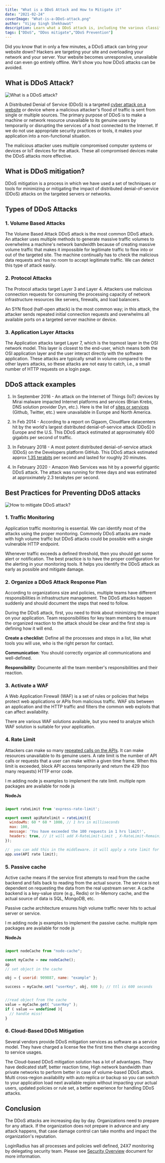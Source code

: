```yaml
---
title: "What is a DDoS Attack and How to Mitigate it"
date: "2021-02-24"
coverImage: "What-is-a-DDoS-attack.png"
author: "Vijay Singh Shekhawat"
description: Learn what a DDoS attack is, including the various classifications of attacks, and how to defend your site from one.
tags: ["DDoS", "DDos mitigate","DDoS Prevention"]
---
```


Did you know that in only a few minutes, a DDoS attack can bring your website down? Hackers are targeting your site and overloading your network and your server. Your website becomes unresponsive, unavailable and can even go entirely offline. We'll show you how DDoS attacks can be avoided.

## What is DDoS Attack?

![What is a DDoS attack?](What-is-a-DDoS-attack.png)

A Distributed Denial of Service (DDoS) is a targeted [cyber attack on a website](https://www.loginradius.com/blog/start-with-identity/2019/10/cybersecurity-attacks-business/) or device where a malicious attacker's flood of traffic is sent from single or multiple sources. The primary purpose of DDoS is to make a machine or network resource unavailable to its genuine users by temporarily or disrupting the services of a host connected to the Internet. If we do not use appropriate security practices or tools, it makes your application into a non-functional situation.

The malicious attacker uses multiple compromised computer systems or devices or IoT devices for the attack. These all compromised devices make the DDoS attacks more effective.

## What is DDoS mitigation?
DDoS mitigation is a process in which we have used a set of techniques or tools for minimizing or mitigating the impact of distributed denial-of-service (DDoS) attacks on the targeted servers or networks. 


## Types of DDoS Attacks

### 1. Volume Based Attacks
The Volume Based Attack DDoS attack is the most common DDoS attack. An attacker uses multiple methods to generate massive traffic volumes to overwhelms a machine's network bandwidth because of creating massive volume traffic that makes it impossible for legitimate traffic to flow into or out of the targeted site. The machine continually has to check the malicious data requests and has no room to accept legitimate traffic. We can detect this type of attack easily.

### 2. Protocol Attacks 
The Protocol attacks target Layer 3 and Layer 4. Attackers use malicious connection requests for consuming the processing capacity of network infrastructure resources like servers, firewalls, and load balancers.

An SYN flood (half-open attack) is the most common way; in this attack, the attacker sends repeated initial connection requests and overwhelms all available ports on a targeted server machine or device.

### 3. Application Layer Attacks

The Application attacks target Layer 7, which is the topmost layer in the OSI network model. This layer is closest to the end-user, which means both the OSI application layer and the user interact directly with the software application. These attacks are typically small in volume compared to the other layers attacks, so these attacks are not easy to catch, i.e., a small number of HTTP requests on a login page.

## DDoS attack examples

1. In September 2016 - An attack on the Internet of Things (IoT) devices by Mirai malware impacted Internet platforms and services (Brian Krebs, DNS solution provider Dyn, etc.). 
Here is the list of [sites or services](https://en.wikipedia.org/wiki/2016_Dyn_cyberattack#Affected_services) (Github, Twitter, etc.) were unavailable in Europe and North America.

2. In Feb 2014 - According to a report on Gigaom, Cloudflare datacenters hit by the world's largest distributed denial-of-service attack (DDoS) in Europe and the U.S. This DDoS attack estimated at approximately 400 gigabits per second of traffic.

4. In February 2018 - A most potent distributed denial-of-service attack (DDoS) on the Developers platform GitHub. This DDoS attack estimated approx [1.35 terabits](https://www.wired.com/story/github-ddos-memcached/) per second and lasted for roughly 20 minutes.

4. In February 2020 - Amazon Web Services was hit by a powerful gigantic DDoS attack. The attack was running for three days and was estimated at approximately 2.3 terabytes per second.


## Best Practices for Preventing DDoS attacks

![How to mitigate DDoS attack?](How-to-mitigate-DDoS-attack.png)

### 1. Traffic Monitoring 
Application traffic monitoring is essential. We can identify most of the attacks using the proper monitoring. Commonly DDoS attacks are made with high volume traffic but DDoS attacks could be possible with a single vulnerable HTTP endpoint. 

Whenever traffic exceeds a defined threshold, then you should get some alert or notification. The best practice is to have the proper configuration for the alerting in your monitoring tools. It helps you identify the DDoS attack as early as possible and mitigate damage.

### 2. Organize a DDoS Attack Response Plan

According to organizations size and policies, multiple teams have different responsibilities in infrastructure management. The DDoS attacks happen suddenly and should document the steps that need to follow.

During the DDoS attack, first, you need to think about minimizing the impact on your application. Team responsibilities for key team members to ensure the organized reaction to the attack should be clear and the first step is defining how it will end.

**Create a checklist**: Define all the processes and steps in a list, like what tools you will use, who is the right person for contact.

**Communication**: You should correctly organize all communications and well-defined. 

**Responsibility**: Documente all the team member's responsibilities and their reaction. 

### 3. Activate a WAF
A Web Application Firewall (WAF) is a set of rules or policies that helps protect web applications or APIs from malicious traffic. WAF sits between an application and the HTTP traffic and filters the common web exploits that can affect availability.

There are various WAF solutions available, but you need to analyze which WAF solution is suitable for your application.


### 4. Rate Limit
Attackers can make so many [repeated calls on the APIs](https://www.loginradius.com/blog/async/best-practice-guide-for-rest-api-security/). It can make resources unavailable to its genuine users. A rate limit is the number of API calls or requests that a user can make within a given time frame. When this limit is exceeded, block API access temporarily and return the 429 (too many requests) HTTP error code.

I m adding node js examples to implement the rate limit. multiple npm packages are available for node js

 **NodeJs**

```javascript

import rateLimit from 'express-rate-limit';

export const apiRatelimit = rateLimit({
  windowMs: 60 * 60 * 1000, // 1 hrs in milliseconds
  max: 100,
  message: 'You have exceeded the 100 requests in 1 hrs limit!', 
  headers: true, // it will add X-RateLimit-Limit , X-RateLimit-Remaining and Retry-After Headers in the request 
});

//  you can add this in the middleware. it will apply a rate limit for all requests 
app.use(API rate limit);
```


### 5. Passive cache
Active cache means if the service first attempts to read from the cache backend and falls back to reading from the actual source. The service is not dependent on requesting the data from the real upstream server. A cache backend is a key-value store (e.g., Redis) or In-Memory cache, and the actual source of data is SQL, MongoDB, etc.

Passive cache architecture ensures high volume traffic never hits to actual server or service.

I m adding node js examples to implement the passive cache. multiple npm packages are available for node js

 **NodeJs**

```javascript

import nodeCache from "node-cache";

const myCache = new nodeCache();
ap
// set object in the cache 

obj = { userid: 909887, name: "example" };

success = myCache.set( "userKey", obj, 600 ); // ttl is 600 seconds 


//read object from the cache 
value = myCache.get( "userKey" );
if ( value == undefined ){
  // handle miss!
}

```

### 6. Cloud-Based DDoS Mitigation

Several vendors provide DDoS mitigation services as software as a service model. They have charged a license fee the first time then charge according to service usages. 

The Cloud-based DDoS mitigation solution has a lot of advantages. They have dedicated staff, better reaction time, High network bandwidth than private networks to perform better in case of volume-based DDoS attack. Multi cross-region availability with auto replica or backup so you can switch to your application load next available region without impacting your actual users, updated policies or rule set, a better experience for handling DDoS attacks.


## Conclusion

The DDoS attacks are increasing day by day. Organizations need to prepare for any attack. If the organization does not prepare in advance and any attack happens, that case damage control can take months and impact the organization's reputation. 

LoginRadius has all processes and policies well defined, 24X7 monitoring by delegating security team. Please see [Security Overview](https://www.loginradius.com/docs/security/overview/) document for more information.

